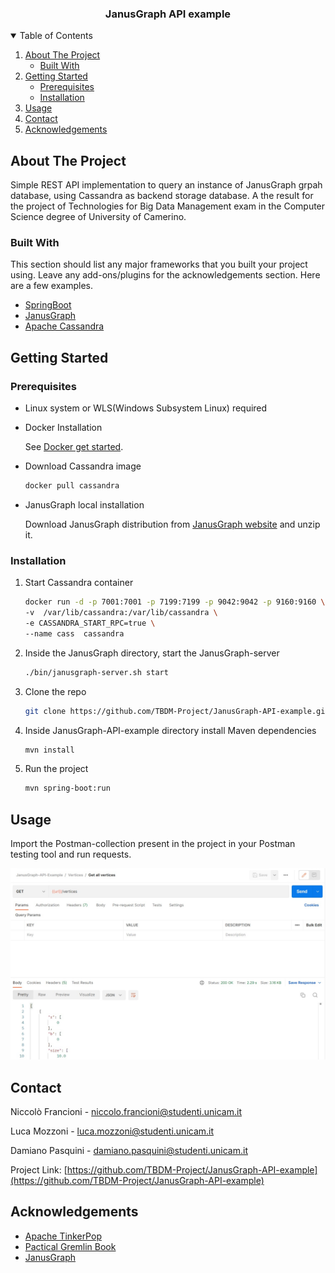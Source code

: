 <h3 align="center">JanusGraph API example</h3>


<!-- TABLE OF CONTENTS -->
<details open="open">
  <summary>Table of Contents</summary>
  <ol>
    <li>
      <a href="#about-the-project">About The Project</a>
      <ul>
        <li><a href="#built-with">Built With</a></li>
      </ul>
    </li>
    <li>
      <a href="#getting-started">Getting Started</a>
      <ul>
        <li><a href="#prerequisites">Prerequisites</a></li>
        <li><a href="#installation">Installation</a></li>
      </ul>
    </li>
    <li><a href="#usage">Usage</a></li>
    <li><a href="#contact">Contact</a></li>
    <li><a href="#acknowledgements">Acknowledgements</a></li>
  </ol>
</details>



<!-- ABOUT THE PROJECT -->
## About The Project
Simple REST API implementation to query an instance of JanusGraph grpah database, using Cassandra as backend storage database. A the result for the project of Technologies for Big Data Management exam in the Computer Science degree of University of Camerino.


### Built With

This section should list any major frameworks that you built your project using. Leave any add-ons/plugins for the acknowledgements section. Here are a few examples.
* [SpringBoot](https://getbootstrap.com)
* [JanusGraph](https://janusgraph.org/)
* [Apache Cassandra](https://cassandra.apache.org/_/index.html)



<!-- GETTING STARTED -->
## Getting Started

### Prerequisites

* Linux system or WLS(Windows Subsystem Linux) required

* Docker Installation
  
  See  [Docker get started](https://www.docker.com/get-started/ ).
 
* Download Cassandra image
  ```sh
  docker pull cassandra
  ```
* JanusGraph local installation

  Download JanusGraph distribution from [JanusGraph website](https://github.com/JanusGraph/janusgraph/releases) and unzip it.

### Installation

1. Start Cassandra container
   ```sh
   docker run -d -p 7001:7001 -p 7199:7199 -p 9042:9042 -p 9160:9160 \      
   -v  /var/lib/cassandra:/var/lib/cassandra \  
   -e CASSANDRA_START_RPC=true \  
   --name cass  cassandra
   ```
2. Inside the JanusGraph directory, start the JanusGraph-server
   ```sh
   ./bin/janusgraph-server.sh start
   ```
3. Clone the repo
   ```sh
   git clone https://github.com/TBDM-Project/JanusGraph-API-example.git
   ```
4. Inside JanusGraph-API-example directory install Maven dependencies
   ```sh
   mvn install
   ```
5. Run the project
   ```sh
   mvn spring-boot:run
   ```



<!-- USAGE EXAMPLES -->
## Usage

Import the Postman-collection present in the project in your Postman testing tool and run requests.

![My Image](postman.jpg)

<!-- CONTACT -->
## Contact

Niccolò Francioni  - niccolo.francioni@studenti.unicam.it

Luca Mozzoni  - luca.mozzoni@studenti.unicam.it

Damiano Pasquini  - damiano.pasquini@studenti.unicam.it

Project Link: [https://github.com/TBDM-Project/JanusGraph-API-example](https://github.com/TBDM-Project/JanusGraph-API-example)



<!-- ACKNOWLEDGEMENTS -->
## Acknowledgements
* [Apache TinkerPop](https://tinkerpop.apache.org/)
* [Pactical Gremlin Book](https://kelvinlawrence.net/book/Gremlin-Graph-Guide.html)
* [JanusGraph](https://janusgraph.org/)






